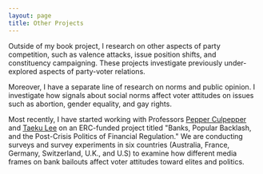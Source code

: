 ```yaml
---
layout: page
title: Other Projects
---
```


Outside of my book project, I research on other aspects of party competition, such as valence attacks, issue position shifts, and constituency campaigning. These projects investigate previously under-explored aspects of party-voter relations. 

Moreover, I have a separate line of research on norms and public opinion. I investigate how signals about social norms affect voter attitudes on issues such as abortion, gender equality, and gay rights.

Most recently, I have started working with Professors [Pepper Culpepper](http://www.pepperculpepper.net) and [Taeku Lee](https://polisci.berkeley.edu/people/person/taeku-lee) on an ERC-funded project titled "Banks, Popular Backlash, and the Post-Crisis Politics of Financial Regulation." We are conducting surveys and survey experiments in six countries (Australia, France, Germany, Switzerland, U.K., and U.S) to examine how different media frames on bank bailouts affect voter attitudes toward elites and politics.
